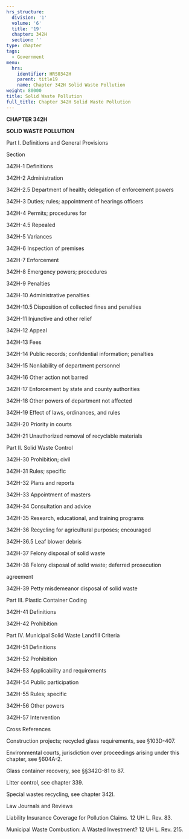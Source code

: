 ```yaml
---
hrs_structure:
  division: '1'
  volume: '6'
  title: '19'
  chapter: 342H
  section: ''
type: chapter
tags:
  - Government
menu:
  hrs:
    identifier: HRS0342H
    parent: title19
    name: Chapter 342H Solid Waste Pollution
weight: 80000
title: Solid Waste Pollution
full_title: Chapter 342H Solid Waste Pollution
---
```

**CHAPTER 342H**

**SOLID WASTE POLLUTION**

Part I. Definitions and General Provisions

Section

342H-1 Definitions

342H-2 Administration

342H-2.5 Department of health; delegation of enforcement powers

342H-3 Duties; rules; appointment of hearings officers

342H-4 Permits; procedures for

342H-4.5 Repealed

342H-5 Variances

342H-6 Inspection of premises

342H-7 Enforcement

342H-8 Emergency powers; procedures

342H-9 Penalties

342H-10 Administrative penalties

342H-10.5 Disposition of collected fines and penalties

342H-11 Injunctive and other relief

342H-12 Appeal

342H-13 Fees

342H-14 Public records; confidential information; penalties

342H-15 Nonliability of department personnel

342H-16 Other action not barred

342H-17 Enforcement by state and county authorities

342H-18 Other powers of department not affected

342H-19 Effect of laws, ordinances, and rules

342H-20 Priority in courts

342H-21 Unauthorized removal of recyclable materials

Part II. Solid Waste Control

342H-30 Prohibition; civil

342H-31 Rules; specific

342H-32 Plans and reports

342H-33 Appointment of masters

342H-34 Consultation and advice

342H-35 Research, educational, and training programs

342H-36 Recycling for agricultural purposes; encouraged

342H-36.5 Leaf blower debris

342H-37 Felony disposal of solid waste

342H-38 Felony disposal of solid waste; deferred prosecution

agreement

342H-39 Petty misdemeanor disposal of solid waste

Part III. Plastic Container Coding

342H-41 Definitions

342H-42 Prohibition

Part IV. Municipal Solid Waste Landfill Criteria

342H-51 Definitions

342H-52 Prohibition

342H-53 Applicability and requirements

342H-54 Public participation

342H-55 Rules; specific

342H-56 Other powers

342H-57 Intervention

Cross References

Construction projects; recycled glass requirements, see §103D-407.

Environmental courts, jurisdiction over proceedings arising under this chapter, see §604A-2.

Glass container recovery, see §§342G-81 to 87.

Litter control, see chapter 339.

Special wastes recycling, see chapter 342I.

Law Journals and Reviews

Liability Insurance Coverage for Pollution Claims. 12 UH L. Rev. 83.

Municipal Waste Combustion: A Wasted Investment? 12 UH L. Rev. 215.